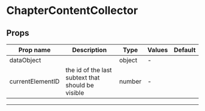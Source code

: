 # ChapterContentCollector

## Props

| Prop name        | Description                                       | Type   | Values | Default |
| ---------------- | ------------------------------------------------- | ------ | ------ | ------- |
| dataObject       |                                                   | object | -      |         |
| currentElementID | the id of the last subtext that should be visible | number | -      |         |

---
